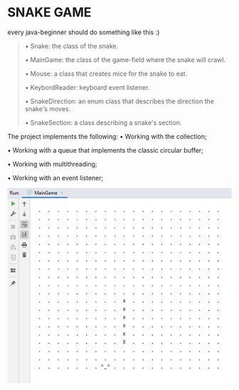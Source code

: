# SNAKE GAME

every java-beginner should do something like this :)

> • Snake: the class of the snake.
>
> • MainGame: the class of the game-field where the snake will crawl.
>
> • Mouse: a class that creates mice for the snake to eat.
>
> • KeybordReader: keyboard event listener.
>
> • SnakeDirection: an enum class that describes the direction the snake's moves.
>
> • SnakeSection: a class describing a snake's section.


The project implements the following:
• Working with the collection;

• Working with a queue that implements the classic circular buffer;

• Working with multithreading;

• Working with an event listener;


![Build Status](https://github.com/r-kurian/SnakeJavaGame/blob/master/JavaSnakeGamePlay.png?branch=master)
